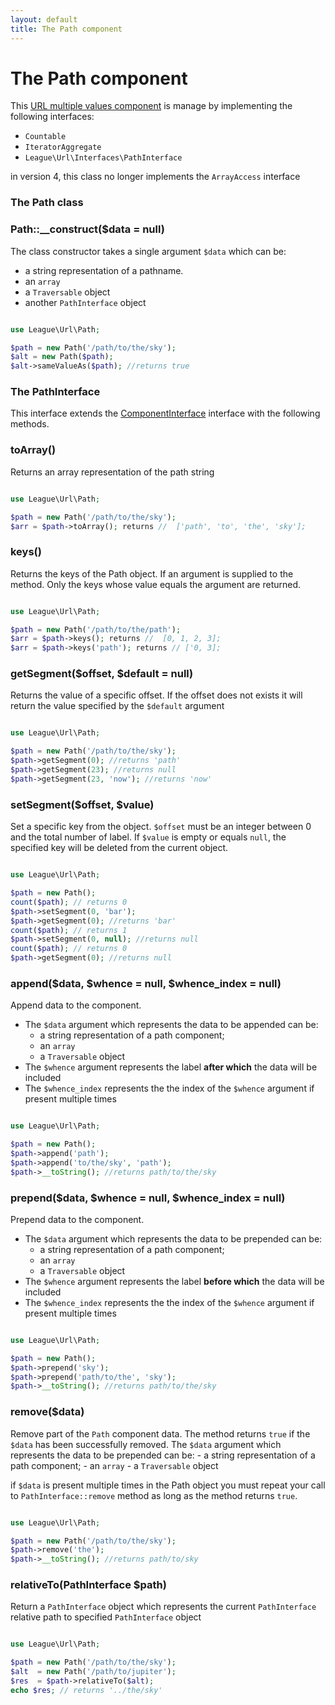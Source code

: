 ```yaml
---
layout: default
title: The Path component
---
```


# The Path component

This [URL multiple values component](/components/overview/#complex-components) is manage by implementing the following interfaces:

- `Countable`
- `IteratorAggregate`
- `League\Url\Interfaces\PathInterface`

<p class="message-warning">in version 4, this class no longer implements the <code>ArrayAccess</code> interface</p>

### The Path class

### Path::__construct($data = null)

The class constructor takes a single argument `$data` which can be:

- a string representation of a pathname.
- an `array`
- a `Traversable` object
- another `PathInterface` object

~~~php

use League\Url\Path;

$path = new Path('/path/to/the/sky');
$alt = new Path($path);
$alt->sameValueAs($path); //returns true
~~~

### The PathInterface

This interface extends the [ComponentInterface](/dev-master/component/) interface with the following methods.

### toArray()

Returns an array representation of the path string

~~~php

use League\Url\Path;

$path = new Path('/path/to/the/sky');
$arr = $path->toArray(); returns //  ['path', 'to', 'the', 'sky'];
~~~

### keys()

Returns the keys of the Path object. If an argument is supplied to the method. Only the keys whose value equals the argument are returned.

~~~php

use League\Url\Path;

$path = new Path('/path/to/the/path');
$arr = $path->keys(); returns //  [0, 1, 2, 3];
$arr = $path->keys('path'); returns // ['0, 3];
~~~

### getSegment($offset, $default = null)

Returns the value of a specific offset. If the offset does not exists it will return the value specified by the `$default` argument

~~~php

use League\Url\Path;

$path = new Path('/path/to/the/sky');
$path->getSegment(0); //returns 'path'
$path->getSegment(23); //returns null
$path->getSegment(23, 'now'); //returns 'now'
~~~

### setSegment($offset, $value)

Set a specific key from the object. `$offset` must be an integer between 0 and the total number of label. If `$value` is empty or equals `null`, the specified key will be deleted from the current object.

~~~php

use League\Url\Path;

$path = new Path();
count($path); // returns 0
$path->setSegment(0, 'bar');
$path->getSegment(0); //returns 'bar'
count($path); // returns 1
$path->setSegment(0, null); //returns null
count($path); // returns 0
$path->getSegment(0); //returns null
~~~

### append($data, $whence = null, $whence_index = null)

Append data to the component.

- The `$data` argument which represents the data to be appended can be:
    - a string representation of a path component;
    - an `array`
    - a `Traversable` object
- The `$whence` argument represents the label **after which** the data will be included
- The `$whence_index` represents the the index of the `$whence` argument if present multiple times

~~~php

use League\Url\Path;

$path = new Path();
$path->append('path');
$path->append('to/the/sky', 'path');
$path->__toString(); //returns path/to/the/sky
~~~

### prepend($data, $whence = null, $whence_index = null)

Prepend data to the component.

- The `$data` argument which represents the data to be prepended can be:
    - a string representation of a path component;
    - an `array`
    - a `Traversable` object
- The `$whence` argument represents the label **before which** the data will be included
- The `$whence_index` represents the the index of the `$whence` argument if present multiple times

~~~php

use League\Url\Path;

$path = new Path();
$path->prepend('sky');
$path->prepend('path/to/the', 'sky');
$path->__toString(); //returns path/to/the/sky
~~~

### remove($data)

Remove part of the `Path` component data. The method returns `true` if the `$data` has been successfully removed. The `$data` argument which represents the data to be prepended can be:
    - a string representation of a path component;
    - an `array`
    - a `Traversable` object

if `$data` is present multiple times in the Path object you must repeat your call to `PathInterface::remove` method as long as the method returns `true`.

~~~php

use League\Url\Path;

$path = new Path('/path/to/the/sky');
$path->remove('the');
$path->__toString(); //returns path/to/sky
~~~

### relativeTo(PathInterface $path)

Return a `PathInterface` object which represents the current `PathInterface` relative path to specified `PathInterface` object

~~~php

use League\Url\Path;

$path = new Path('/path/to/the/sky');
$alt  = new Path('/path/to/jupiter');
$res  = $path->relativeTo($alt);
echo $res; // returns '../the/sky'
~~~

